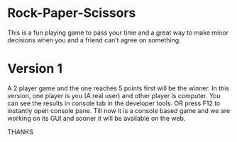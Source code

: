 # Rock-Paper-Scissors
This is a fun playing game to pass your time and a great way to make minor decisions when you and a friend can’t agree on something.

# Version 1
A 2 player game and the one reaches 5 points first will be the winner. In this version, one player is you (A real user) and other player is computer. You can see the results in console tab in the developer tools. OR press F12 to instantly open console pane.
Till now it is a console based game and we are working on its GUI and sooner it will be available on the web.

THANKS
